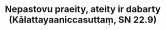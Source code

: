 ---
layout: page
title: 'Nepastovu praeity, ateity ir dabarty (Kālattayaaniccasuttaṃ, SN 22.9)'
category: susijusios suttos
index: Nepastovumas
sortIndex: 22009
tags: Nepastovumas
suttacentral: sn22.9
---